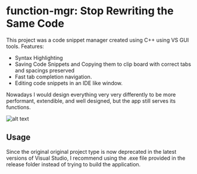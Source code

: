 # function-mgr: Stop Rewriting the Same Code

This project was a code snippet manager created using C++ using VS GUI tools. 
Features:
* Syntax Highlighting 
* Saving Code Snippets and Copying them to clip board with correct tabs and spacings preserved
* Fast tab completion navigation.
* Editing code snippets in an IDE like window. 

Nowadays I would design everything very very differently to be more performant, extendible, and well designed, but the app still serves its functions. 

![alt text](https://cdn.discordapp.com/attachments/197359683084746752/867485144026054666/Screenshot_90.png)

## Usage

Since the original original project type is now deprecated in the latest versions of Visual Studio, I recommend using the .exe file provided in the release folder instead of trying to build the application. 
